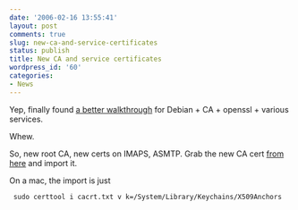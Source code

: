 ```yaml
---
date: '2006-02-16 13:55:41'
layout: post
comments: true
slug: new-ca-and-service-certificates
status: publish
title: New CA and service certificates
wordpress_id: '60'
categories:
- News
---
```


Yep, finally found [a better walkthrough](http://hublog.hubmed.org/archives/001075.html) for Debian + CA + openssl + various services.

Whew.

So, new root CA, new certs on IMAPS, ASMTP. Grab the new CA cert [from here](http://www.phfactor.net/cacrt.txt) and import it. 

On a mac, the import is just

    
    
     sudo certtool i cacrt.txt v k=/System/Library/Keychains/X509Anchors
    



